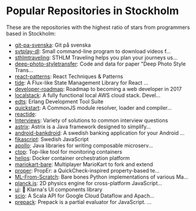 # Popular Repositories in Stockholm

These are the repositories with the highest ratio of stars from programmers based in Stockholm:

- [git-pa-svenska](https://github.com/bjorne/git-pa-svenska): Git på svenska
- [svtplay-dl](https://github.com/spaam/svtplay-dl): Small command-line program to download videos f...
- [sthlmtraveling](https://github.com/johannilsson/sthlmtraveling): STHLM Traveling helps you plan your journeys us...
- [deep-photo-styletransfer](https://github.com/luanfujun/deep-photo-styletransfer): Code and data for paper "Deep Photo Style Trans...
- [react-patterns](https://github.com/vasanthk/react-patterns): React Techniques & Patterns 
- [tide](https://github.com/tictail/tide): A Flux-like State Management Library for React ...
- [developer-roadmap](https://github.com/kamranahmedse/developer-roadmap): Roadmap to becoming a web developer in 2017
- [localstack](https://github.com/atlassian/localstack): A fully functional local AWS cloud stack. Devel...
- [edts](https://github.com/tjarvstrand/edts): Erlang Development Tool Suite
- [quickstart](https://github.com/spotify/quickstart): A CommonJS module resolver, loader and compiler...
- [reactide](https://github.com/reactide/reactide): 
- [Interviews](https://github.com/kdn251/Interviews): Variety of solutions to common interview questions
- [astrix](https://github.com/AvanzaBank/astrix): Astrix is a Java framework designed to simplify...
- [android-bankdroid](https://github.com/liato/android-bankdroid): A swedish banking application for your Android ...
- [fikascript](https://github.com/pushmatrix/fikascript): Swedish JavaScript
- [apollo](https://github.com/spotify/apollo): Java libraries for writing composable microserv...
- [ctop](https://github.com/bcicen/ctop): Top-like tool for monitoring containers
- [helios](https://github.com/spotify/helios): Docker container orchestration platform
- [mariokart-bare](https://github.com/mikedeboer/mariokart-bare): Multiplayer MarioKart to fork and extend
- [proper](https://github.com/manopapad/proper): PropEr: a QuickCheck-inspired property-based te...
- [ML-From-Scratch](https://github.com/eriklindernoren/ML-From-Scratch): Bare bones Python implementations of various Ma...
- [planck.js](https://github.com/shakiba/planck.js): 2D physics engine for cross-platform JavaScript...
- [ui](https://github.com/klarna/ui): 🔩 Klarna's UI components library
- [scio](https://github.com/spotify/scio): A Scala API for Google Cloud Dataflow and Apach...
- [prepack](https://github.com/facebook/prepack): Prepack is a partial evaluator for JavaScript. ...
